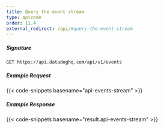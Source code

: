 ```yaml
---
title: Query the event stream
type: apicode
order: 11.4
external_redirect: /api/#query-the-event-stream
---
```


##### Signature
`GET https://api.datadoghq.com/api/v1/events`
##### Example Request
{{< code-snippets basename="api-events-stream" >}}
##### Example Response
{{< code-snippets basename="result.api-events-stream" >}}

